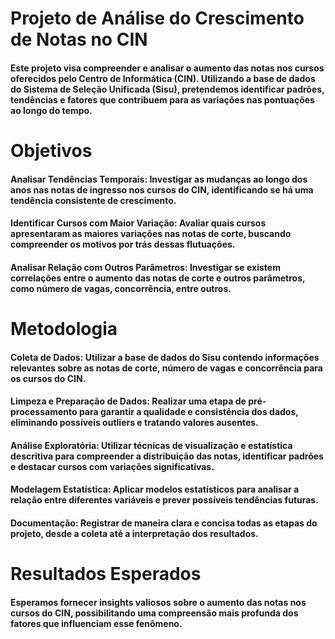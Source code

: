 # Projeto de Análise do Crescimento de Notas no CIN
#### Este projeto visa compreender e analisar o aumento das notas nos cursos oferecidos pelo Centro de Informática (CIN). Utilizando a base de dados do Sistema de Seleção Unificada (Sisu), pretendemos identificar padrões, tendências e fatores que contribuem para as variações nas pontuações ao longo do tempo.

# Objetivos
#### Analisar Tendências Temporais: Investigar as mudanças ao longo dos anos nas notas de ingresso nos cursos do CIN, identificando se há uma tendência consistente de crescimento.

#### Identificar Cursos com Maior Variação: Avaliar quais cursos apresentaram as maiores variações nas notas de corte, buscando compreender os motivos por trás dessas flutuações.

#### Analisar Relação com Outros Parâmetros: Investigar se existem correlações entre o aumento das notas de corte e outros parâmetros, como número de vagas, concorrência, entre outros.

# Metodologia
#### Coleta de Dados: Utilizar a base de dados do Sisu contendo informações relevantes sobre as notas de corte, número de vagas e concorrência para os cursos do CIN.

#### Limpeza e Preparação de Dados: Realizar uma etapa de pré-processamento para garantir a qualidade e consistência dos dados, eliminando possíveis outliers e tratando valores ausentes.

#### Análise Exploratória: Utilizar técnicas de visualização e estatística descritiva para compreender a distribuição das notas, identificar padrões e destacar cursos com variações significativas.

#### Modelagem Estatística: Aplicar modelos estatísticos para analisar a relação entre diferentes variáveis e prever possíveis tendências futuras.

#### Documentação: Registrar de maneira clara e concisa todas as etapas do projeto, desde a coleta até a interpretação dos resultados.

# Resultados Esperados
#### Esperamos fornecer insights valiosos sobre o aumento das notas nos cursos do CIN, possibilitando uma compreensão mais profunda dos fatores que influenciam esse fenômeno.
